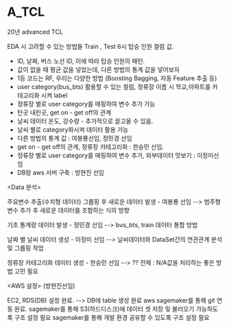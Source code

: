 # A_TCL
20년 advanced TCL

EDA 시 고려할 수 있는 방법들
Train , Test 6시 탑승 인원 컬럼 값.
- ID, 날짜, 버스 노선 ID, 이에 따라 탑승 인원의 패턴.
- 값이 없을 때 평균 값을 넣었는데, 다른 방법의 통계 값을 넣어보자
- 1등 코드는 RF, 우리는 다양한 방법 (Boosting Bagging, 자동 Feature 추출 등)
- user category(bus_bts) 활용할 수 있는 컬럼, 정류장 이름 시 학교,아파트를 카테고리화 시켜 label
- 정류장 별로 user category를 매핑하여 변수 추가 가능
- 탄곳 내린곳, get on - get off의 관계
- 날씨 데이터 온도, 강수량 - 추가적으로 끌고올 수 있음.
- 날씨 별로 category화시켜 데이터 활용 가능
- 다른 방법의 통계 값 : 여봉룡선임, 정민경 선임
- get on - get off의 관계, 정류장 카테고리화 : 한승민 선임.
- 정류장 별로 user category를 매핑하여 변수 추가, 외부데이터 맛보기 : 이정미선임
- DB랑 aws 서버 구축 : 방현진 선임


<Data 분석>

주요변수 추출(수치형 데이터) 그룹핑 후 새로운 데이터 발생 - 여봉룡 선임
 --> 범주형 변수 추가 후 새로운 데이터를 조합하는 식의 방향
 
기초 통계량 데이터 발생 - 정민경 선임
 --> bus_bts, train 데이터 통합 방법
 
날짜 별 날씨 데이터 생성 - 이정미 선임
 --> 날씨데이터와 DataSet간의 연관관계 분석 및 그룹핑 작업
 
정류장 카테고리화 데이터 생성 - 한승민 선임
 --> ??
전체 : N/A값을 처리하는 좋은 방법 고민 필요

<AWS 설정> (방현진선임)

EC2, RDS(DB) 설정 완료. --> DB에 table 생성 완료
aws sagemaker를 통해 git 연동 완료.
sagemaker를 통해 S3(하드디스크)에 데이터 셋 저장 및 불러오기 가능하도록 구조 설정 필요
sagemaker를 통해 개발 환경 공유할 수 있도록 구조 설정 필요
